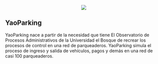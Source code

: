 <p align="center"><img src="http://i1122.photobucket.com/albums/l530/Pipetit96/Avances%202.png"></p>

## YaoParking

YaoParking nace a partir de la necesidad que tiene El Observatorio de Procesos Administrativos de la Universidad el Bosque de recrear los procesos de control en una red de parqueaderos. YaoParking simula el proceso de ingreso y salida de vehículos, pagos y demás en una red de casi 100 parqueaderos.
